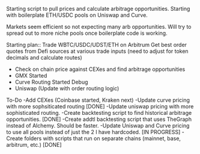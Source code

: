 Starting script to pull prices and calculate arbitrage opportunities. Starting with boilerplate ETH/USDC pools on Uniswap and Curve.

Markets seem efficient so not expecting many arb opportunities. Will try to spread out to more niche pools once boilerplate code is working.

Starting plan::
Trade WBTC/USDC/UDST/ETH on Arbitrum
Get best order quotes from Defi sources at various trade inputs (need to adjust for token decimals and calculate routes)
- Check on chain price against CEXes and find arbitrage opportunities
- GMX Started
- Curve Routing Started Debug
- Uniswap (Update with order routing logic)



To-Do
-Add CEXes (Coinbase started, Kraken next)
-Update curve pricing with more sophsiticated routing [DONE]
-Update uniswap pricing with more sophisticated routing.
-Create backtesting script to find historical arbitrage opportunities. [DONE]
-Create addtl backtesting script that uses TheGraph instead of Alchemy. Should be faster.
-Update Uniswap and Curve pricing to use all pools instead of just the 2 I have hardcoded. [IN PROGRESS]
-Create folders with scripts that run on separate chains (mainnet, base, arbitrum, etc.) [DONE]